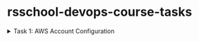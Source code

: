 # rsschool-devops-course-tasks

<details>
<summary>Task 1: AWS Account Configuration</summary>

## Task 1: AWS Account Configuration
https://github.com/rolling-scopes-school/tasks/blob/master/devops/modules/1_basic-configuration/task_1.md

This repository contains Terraform configurations for automating AWS infrastructure using GitHub Actions.

## Prerequisites

- **AWS CLI v2**
- **Terraform v1.6+**
- **AWS Account with sufficient IAM permissions**
- **GitHub repository with secrets configured for AWS_REGION, AWS_ROLE_TO_ASSUME, and TERRAFORM_VERSION**

## Setup

### Steps

1. **Clone the Repository:**
   ```bash
   git clone https://github.com/Tati-Moon/rsschool-devops-course-tasks.git
   cd rsschool-devops-course-tasks
   ```

### 2. Configure AWS CLI
Ensure that your AWS CLI is properly configured with the necessary credentials. You will need the `Access Key ID` and `Secret Access Key` for the IAM user with sufficient permissions.

Run the following command to configure AWS CLI:

```bash
aws configure
```

Follow the prompts to enter:
- `AWS Access Key ID`: Your IAM user's access key.
- `AWS Secret Access Key`: Your IAM user's secret key.
- `Default region name`: Enter the AWS region where you want to deploy your infrastructure (e.g., `eu-central-1`).
- `Default output format`: You can specify `json`, or leave this blank for default formatting.

Once configured, verify that AWS CLI is working correctly by running:

```bash
aws sts get-caller-identity
```

### 3. Setup GitHub Secrets
To securely pass sensitive information to GitHub Actions, you need to configure repository secrets in your GitHub project.

Go to your repository on GitHub:
1. Navigate to **Settings** > **Secrets and variables** > **Actions**.
2. Click **New repository secret** and add the following secrets:
   - `AWS_REGION`: The AWS region where your infrastructure is deployed (e.g., `eu-central-1`).
   - `AWS_ROLE_TO_ASSUME`: The IAM role to assume for GitHub Actions (e.g., `arn:aws:iam::000000000000:role/GithubActionsRole`).
   - `TERRAFORM_VERSION`: The Terraform version you want to use (e.g., `1.6.0`).

### 4. Run GitHub Actions Workflow
Once you've set up AWS CLI and GitHub secrets, you can trigger the GitHub Actions workflow.

- **Push to the `main` branch** or **create a pull request** to trigger the automated workflow, which will run Terraform commands to deploy your infrastructure on AWS.

You can view the workflow progress in the **Actions** tab of your GitHub repository.

### 5. Monitor Terraform Output
During the GitHub Actions run, Terraform will:
- **Initialize** the configuration and backend (S3 bucket for storing state).
- **Plan** the changes to the infrastructure.
- **Apply** those changes automatically to create or update AWS resources.

### 6. Check the AWS Console
Once the workflow completes successfully, you can visit the AWS Management Console to verify the deployed resources, such as the S3 bucket and IAM roles.

## Inputs

- `aws_region`: The AWS region where resources will be deployed (default: `eu-central-1`).
- `task_bucket_name`: The name of the S3 bucket to be created (default: `tati.task1-new-bucket`).

## Outputs

- `new_bucket_name`: The name of the newly created S3 bucket.
- `github_actions_role_arn`: The ARN of the IAM role created for GitHub Actions.

## Troubleshooting

### Common Errors

1. **Access Denied (403)**:
   - Check that the IAM role and user have the correct permissions.
   - Verify that OIDC provider is correctly configured in AWS to trust GitHub Actions.
   
2. **Terraform Backend Issues**:
   - Ensure the S3 bucket for Terraform state exists and is properly configured.
   - Make sure the bucket has encryption enabled and the correct permissions.

### Design Choices

- **Remote State**: S3 is used for storing Terraform state to ensure that infrastructure changes are tracked and consistent across multiple users or automated workflows.
- **IAM Role with OIDC**: This design eliminates the need for long-lived AWS credentials by allowing GitHub Actions to assume an AWS role via OpenID Connect (OIDC), providing a more secure and modern authentication approach.

## Project steps:

### 1. Installed AWS CLI and Terraform
- Followed the instructions to install **AWS CLI 2**.
- Followed the instructions to install **Terraform 1.6+**.
- **Optional:** Configured Terraform version manager **tfenv**.

![LOCAL SETTINGS](img/task1/02_check_settings.png)

### 2. Created IAM User and Configured MFA
- Navigated to IAM in the AWS account and created a new user with the following policies attached:
  - **AmazonEC2FullAccess**
  - **AmazonRoute53FullAccess**
  - **AmazonS3FullAccess**
  - **IAMFullAccess**
  - **AmazonVPCFullAccess**
  - **AmazonSQSFullAccess**
  - **AmazonEventBridgeFullAccess**
- Configured MFA for both the new user and the root user.
- Generated a new pair of **Access Key ID** and **Secret Access Key** for the user.

![IAM SETTINGS](img/task1/01_IAM_user_settings.png)

### 3. Configured AWS CLI
- Configured AWS CLI to use the new user's credentials.
- Verified the configuration by running the command: 
  ```bash
  aws ec2 describe-instance-types --instance-types t4g.nano
  ```
### 4. Created a GitHub Repository for Terraform Code
- Utilized a personal GitHub account to create a repository named **rsschool-devops-course-tasks**. This repository served as the central location for storing and managing the Terraform configuration files.

### 5. Created a Bucket for Terraform States
- Established a dedicated S3 bucket to manage Terraform state files, adhering to best practices for state management. The S3 bucket was configured as the backend for storing the Terraform state, ensuring secure and efficient tracking of infrastructure changes.

### 6. Created an IAM Role for GitHub Actions
- Created an IAM role named **GithubActionsRole**, assigning it the same permissions as the previously created IAM user in step 2. The attached policies included:
  - **AmazonEC2FullAccess**
  - **AmazonRoute53FullAccess**
  - **AmazonS3FullAccess**
  - **IAMFullAccess**
  - **AmazonVPCFullAccess**
  - **AmazonSQSFullAccess**
  - **AmazonEventBridgeFullAccess**
  
  This role enabled GitHub Actions to perform operations on AWS resources securely.

  ![ROLE SETTINGS](img/task1/03_IAM_role_settings.png)

### 7. Configured an Identity Provider and Trust Policies for GitHub Actions
- Updated the **GithubActionsRole** IAM role to include a Trust policy that allows GitHub Actions to assume the role. This configuration was based on guidance from:
  - [IAM Roles Terms and Concepts](https://docs.aws.amazon.com/IAM/latest/UserGuide/id_roles_terms.html)
  - [GitHub Tutorial](https://docs.github.com/en/actions/deployment/security-hardening-your-deployments/about-security-hardening-your-deployments)
  - [AWS Documentation on OIDC Providers](https://docs.aws.amazon.com/IAM/latest/UserGuide/id_roles_providers_oidc.html)
  
  (*Note: Replace **GitHubOrg** with the appropriate GitHub username in this context.*)

  ![S3 BUCKETS](img/task1/04_s3_buckets.png)

### 8. Created a GitHub Actions Workflow for Deployment via Terraform
- Developed a GitHub Actions workflow to automate the deployment process using Terraform. The workflow comprised three jobs that were triggered on pull requests and pushes to the default branch:
  - **terraform-check**: This job was responsible for format checking the Terraform code using `terraform fmt`.
  - **terraform-plan**: This job executed the `terraform plan` command to outline the changes that would be made to the infrastructure.
  - **terraform-apply**: This job deployed the Terraform configurations using `terraform apply`, applying the changes to the AWS infrastructure.
  
  This workflow streamlined the infrastructure deployment process and ensured consistent application of Terraform configurations.

  ![TERRAFORM](img/task1/05_actions_result.png)

</details>